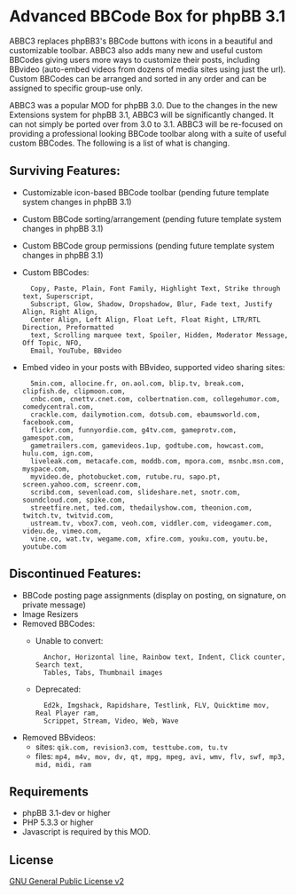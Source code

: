 # Advanced BBCode Box for phpBB 3.1

ABBC3 replaces phpBB3's BBCode buttons with icons in a beautiful and customizable toolbar. ABBC3 also adds many new and useful custom BBCodes giving users more ways to customize their posts, including BBvideo (auto-embed videos from dozens of media sites using just the url). Custom BBCodes can be arranged and sorted in any order and can be assigned to specific group-use only.

ABBC3 was a popular MOD for phpBB 3.0. Due to the changes in the new Extensions system for phpBB 3.1, ABBC3 will be significantly changed. It can not simply be ported over from 3.0 to 3.1. ABBC3 will be re-focused on providing a professional looking BBCode toolbar along with a suite of useful custom BBCodes. The following is a list of what is changing.

## Surviving Features:
* Customizable icon-based BBCode toolbar (pending future template system changes in phpBB 3.1)
* Custom BBCode sorting/arrangement (pending future template system changes in phpBB 3.1)
* Custom BBCode group permissions (pending future template system changes in phpBB 3.1)
* Custom BBCodes:

		Copy, Paste, Plain, Font Family, Highlight Text, Strike through text, Superscript,
		Subscript, Glow, Shadow, Dropshadow, Blur, Fade text, Justify Align, Right Align,
		Center Align, Left Align, Float Left, Float Right, LTR/RTL Direction, Preformatted
		text, Scrolling marquee text, Spoiler, Hidden, Moderator Message, Off Topic, NFO,
		Email, YouTube, BBvideo

* Embed video in your posts with BBvideo, supported video sharing sites:

		5min.com, allocine.fr, on.aol.com, blip.tv, break.com, clipfish.de, clipmoon.com,
		cnbc.com, cnettv.cnet.com, colbertnation.com, collegehumor.com, comedycentral.com,
		crackle.com, dailymotion.com, dotsub.com, ebaumsworld.com, facebook.com,
		flickr.com, funnyordie.com, g4tv.com, gameprotv.com, gamespot.com,
		gametrailers.com, gamevideos.1up, godtube.com, howcast.com, hulu.com, ign.com,
		liveleak.com, metacafe.com, moddb.com, mpora.com, msnbc.msn.com, myspace.com,
		myvideo.de, photobucket.com, rutube.ru, sapo.pt, screen.yahoo.com, screenr.com,
		scribd.com, sevenload.com, slideshare.net, snotr.com, soundcloud.com, spike.com,
		streetfire.net, ted.com, thedailyshow.com, theonion.com, twitch.tv, twitvid.com,
		ustream.tv, vbox7.com, veoh.com, viddler.com, videogamer.com, videu.de, vimeo.com,
		vine.co, wat.tv, wegame.com, xfire.com, youku.com, youtu.be, youtube.com

## Discontinued Features:
* BBCode posting page assignments (display on posting, on signature, on private message)
* Image Resizers
* Removed BBCodes:
	- Unable to convert:

			Anchor, Horizontal line, Rainbow text, Indent, Click counter, Search text,
			Tables, Tabs, Thumbnail images

	- Deprecated:

			Ed2k, Imgshack, Rapidshare, Testlink, FLV, Quicktime mov, Real Player ram,
			Scrippet, Stream, Video, Web, Wave

* Removed BBvideos:
	- sites: `qik.com, revision3.com, testtube.com, tu.tv`
	- files: `mp4, m4v, mov, dv, qt, mpg, mpeg, avi, wmv, flv, swf, mp3, mid, midi, ram`

## Requirements
* phpBB 3.1-dev or higher
* PHP 5.3.3 or higher
* Javascript is required by this MOD.

## License
[GNU General Public License v2](http://opensource.org/licenses/GPL-2.0)
